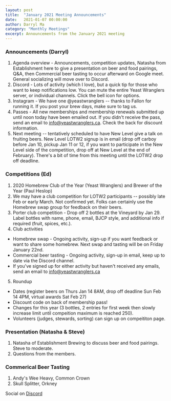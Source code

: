 ```yaml
---
layout: post
title:  "January 2021 Meeting Announcements"
date:   2021-01-07 00:00:00
author: Darryl Ma
category: "Monthly Meetings"
excerpt: Announcements from the January 2021 meeting
---
```


### Announcements (Darryl)
1. Agenda overview - Announcements, competition updates, Natasha from Establishment here to give a presentation on beer and food pairings, Q&A, then Commercial beer tasting to occur afterward on Google meet.  General socializing will move over to Discord.
2. Discord - Lots of activity (which I love), but a quick tip for those who want to keep notifications low.  You can mute the entire Yeast Wranglers server, or individual channels.  Click the bell icon for options.
3. Instagram - We have one @yeastwranglers -- thanks to Fallon for running it.  If you post your brew days, make sure to tag us.
4. Passes - All new memberships and membership renewals submitted up until noon today have been emailed out.  If you didn't receive the pass, send an email to info@yeastwranglers.ca.  Check the back for discount information.
5. Next meeting -- tentatively scheduled to have New Level give a talk on fruiting beers.  New Level LOTW2 signup is in email (drop off carboy before Jan 10, pickup Jan 11 or 12, if you want to participate in the New Level side of the competition, drop off at New Level at the end of February).  There's a bit of time from this meeting until the LOTW2 drop off deadline.

### Competitions (Ed)
1. 2020 Homebrew Club of the Year (Yeast Wranglers) and Brewer of the Year (Paul Heslop)
2. We may have a club competition for LOTW2 participants -- possibly late Feb or early March.  Not confirmed yet.  Folks can certainly use the Homebrew swap group for feedback on their beers.
3. Porter club competition - Drop off 2 bottles at the Vineyard by Jan 29.  Label bottles with name, phone, email, BJCP style, and additional info if required (fruit, spices, etc.).
4. Club activities
  - Homebrew swap - Ongoing activity, sign-up if you want feedback or want to share some homebrew.  Next swap and tasting will be on Friday January 22nd.
  - Commercial beer tasting - Ongoing activity, sign-up in email, keep up to date via the Discord channel.
  - If you've signed up for either activity but haven't received any emails, send an email to info@yeastwranglers.ca 
5. Roundup
  - Dates (register beers on Thurs Jan 14 8AM, drop off deadline Sun Feb 14 4PM, virtual awards Sat Feb 27)
  - Discount code on back of membership pass!
  - Changes for this year (3 bottles, 2 entries for first week then slowly increase limit until compeition maximum is reached 250).
  - Volunteers (judges, stewards, sorting) can sign up on compeititon page.

### Presentation (Natasha & Steve)

1. Natasha of Establishment Brewing to discuss beer and food pairings.  Steve to moderate.
2. Questions from the members.

### Commerical Beer Tasting
1. Andy's Wee Heavy, Common Crown
2. Skull Splitter, Orkney

Social on [Discord](https://discord.gg/zK9svhq)
